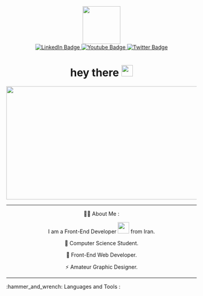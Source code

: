 <div id="header" align="center">
  <img src="https://media0.giphy.com/media/M9gbBd9nbDrOTu1Mqx/giphy.gif?cid=790b761106cc70c6c007bc7a98a13ca76250258d24986062&rid=giphy.gif&ct=s" width="100"/>
</div>
<div id="badges" align="center">
  <a href="www.linkedin.com/in/alireza-shakourii">
    <img src="https://img.shields.io/badge/LinkedIn-blue?style=for-the-badge&logo=linkedin&logoColor=white" alt="LinkedIn Badge"/>
  </a>
  <a href="https://t.me/aliVreza1">
    <img src="https://img.shields.io/badge/Telegram-red?style=for-the-badge&logo=Telegram&logoColor=white" alt="Youtube Badge"/>
  </a>
  <a href="https://twitter.com/Alirezasha01">
    <img src="https://img.shields.io/badge/Twitter-blue?style=for-the-badge&logo=twitter&logoColor=white" alt="Twitter Badge"/>
  </a>
</div>
<div id="badges" align="center">
  <img src="https://komarev.com/ghpvc/?username=alirezasha01&style=flat-square&color=blue" alt=""/>
  <h1>
  hey there
  <img src="https://media.giphy.com/media/hvRJCLFzcasrR4ia7z/giphy.gif" width="30px"/>
  </h1>
</div>
<div align="center">
  <img src="https://media.giphy.com/media/dWesBcTLavkZuG35MI/giphy.gif" width="600" height="300"/>
<hr/>
  
:man_technologist: About Me :

I am a Front-End Developer <img src="https://media.giphy.com/media/WUlplcMpOCEmTGBtBW/giphy.gif" width="30"> from Iran.

:telescope: Computer Science Student.

:seedling: Front-End Web Developer.

:zap: Amateur Graphic Designer.
  
<hr/>
</div>
:hammer_and_wrench: Languages and Tools :
